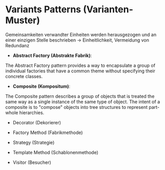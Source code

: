 # Variants Patterns (Varianten-Muster)

Gemeinsamkeiten verwandter Einheiten werden herausgezogen und an einer einzigen Stelle beschrieben &rarr; 
Einheitlichkeit, Vermeidung von Redundanz

* __Abstract Factory (Abstrakte Fabrik)__:

The Abstract Factory pattern provides a way to encapsulate a group of individual factories that have a common theme without specifying their concrete classes.

* __Composite (Kompositum)__:

The Composite pattern describes a group of objects that is treated the same way as a single instance of the same type of object. The intent of a composite is to "compose" objects into tree structures to represent part-whole hierarchies.

* Decorator (Dekorierer)

* Factory Method (Fabrikmethode)

* Strategy (Strategie)

* Template Method (Schablonenmethode)

* Visitor (Besucher)
